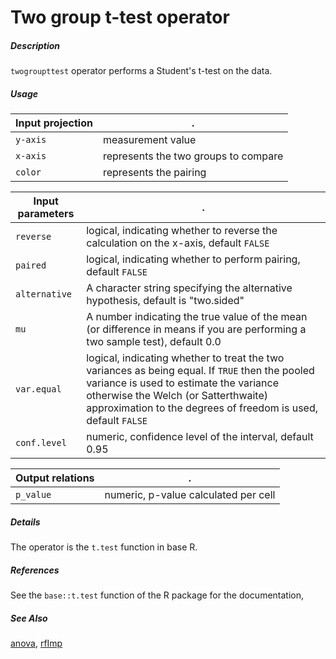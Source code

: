 # Two group t-test operator

##### Description

`twogroupttest` operator performs a Student's t-test on the data.

##### Usage

Input projection|.
---|---
`y-axis`  | measurement value
`x-axis`  | represents the two groups to compare
`color`   | represents the pairing

Input parameters|.
---|---
`reverse`   | logical, indicating whether to reverse the calculation on the x-axis, default `FALSE`
`paired`    | logical, indicating whether to perform pairing, default `FALSE`
`alternative`   | A character string specifying the alternative hypothesis, default is "two.sided"
`mu`  | A number indicating the true value of the mean (or difference in means if you are performing a two sample test), default 0.0
`var.equal`  |logical, indicating whether to treat the two variances as being equal. If `TRUE` then the pooled variance is used to estimate the variance otherwise the Welch (or Satterthwaite) approximation to the degrees of freedom is used, default `FALSE`
`conf.level`  |numeric, confidence level of the interval, default 0.95

Output relations|.
---|---
`p_value`| numeric, p-value calculated per cell

##### Details

The operator is the `t.test` function in base R.

##### References

See the `base::t.test` function of the R package for the documentation, 

##### See Also

[anova](https://github.com/tercen/anova_operator), [rfImp](https://github.com/tercen/rfImp_operator)


